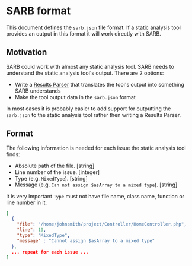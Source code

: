 # SARB format

This document defines the `sarb.json` file format. If a static analysis tool provides an output in this format
it will work directly with SARB.


## Motivation

SARB could work with almost any static analysis tool. SARB needs to understand the static analysis tool's output.
There are 2 options:

- Write a [Results Parser](NewResultsParser.md) that translates the tool's output into something SARB understands
- Make the tool output data in the `sarb.json` format

In most cases it is probably easier to add support for outputting the `sarb.json` to the static analysis tool rather then writing a Results Parser.


## Format

The following information is needed for each issue the static analysis tool finds:

- Absolute path of the file. [string]
- Line number of the issue. [integer]
- Type (e.g. `MixedType`). [string]
- Message (e.g. `Can not assign $asArray to a mixed type`). [string]

It is very important `Type` must not have file name, class name, function or line number in it. 


```json
[
  {
    "file": "/home/johnsmith/project/Controller/HomeController.php",
    "line": 10,
    "type": "MixedType",
    "message" : "Cannot assign $asArray to a mixed type"
  },
  ... repeat for each issue ...   
]
```

